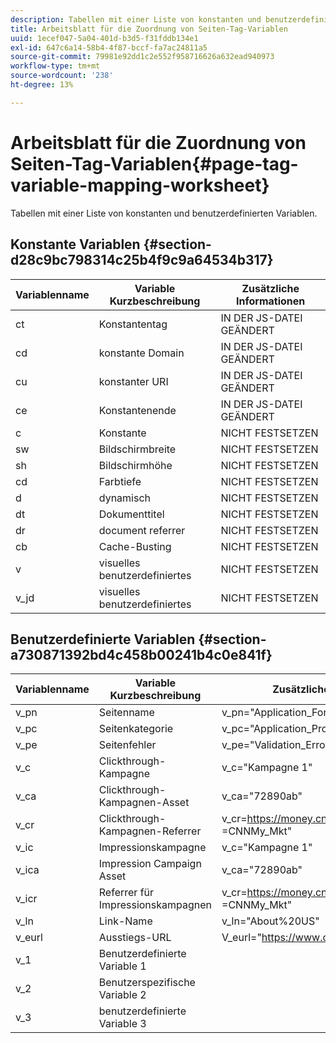 ```yaml
---
description: Tabellen mit einer Liste von konstanten und benutzerdefinierten Variablen.
title: Arbeitsblatt für die Zuordnung von Seiten-Tag-Variablen
uuid: 1ecef047-5a04-401d-b3d5-f31fddb134e1
exl-id: 647c6a14-58b4-4f87-bccf-fa7ac24811a5
source-git-commit: 79981e92dd1c2e552f958716626a632ead940973
workflow-type: tm+mt
source-wordcount: '238'
ht-degree: 13%

---
```


# Arbeitsblatt für die Zuordnung von Seiten-Tag-Variablen{#page-tag-variable-mapping-worksheet}

Tabellen mit einer Liste von konstanten und benutzerdefinierten Variablen.

## Konstante Variablen {#section-d28c9bc798314c25b4f9c9a64534b317}

| Variablenname | Variable Kurzbeschreibung | Zusätzliche Informationen |
|---|---|---|
| ct | Konstantentag | IN DER JS-DATEI GEÄNDERT |
| cd | konstante Domain | IN DER JS-DATEI GEÄNDERT |
| cu | konstanter URI | IN DER JS-DATEI GEÄNDERT |
| ce | Konstantenende | IN DER JS-DATEI GEÄNDERT |
| c | Konstante | NICHT FESTSETZEN |
| sw | Bildschirmbreite | NICHT FESTSETZEN |
| sh | Bildschirmhöhe | NICHT FESTSETZEN |
| cd | Farbtiefe | NICHT FESTSETZEN |
| d | dynamisch | NICHT FESTSETZEN |
| dt | Dokumenttitel | NICHT FESTSETZEN |
| dr | document referrer | NICHT FESTSETZEN |
| cb | Cache-Busting | NICHT FESTSETZEN |
| v | visuelles benutzerdefiniertes | NICHT FESTSETZEN |
| v_jd | visuelles benutzerdefiniertes | NICHT FESTSETZEN |

## Benutzerdefinierte Variablen {#section-a730871392bd4c458b00241b4c0e841f}

| Variablenname | Variable Kurzbeschreibung | Zusätzliche Informationen |
|---|---|---|
| v_pn | Seitenname | v_pn=&quot;Application_Form&quot; |
| v_pc | Seitenkategorie | v_pc=&quot;Application_Process&quot; |
| v_pe | Seitenfehler | v_pe=&quot;Validation_Error&quot; |
| v_c | Clickthrough-Kampagne | v_c=&quot;Kampagne 1&quot; |
| v_ca | Clickthrough-Kampagnen-Asset | v_ca=&quot;72890ab&quot; |
| v_cr | Clickthrough-Kampagnen-Referrer | v_cr=https://money.cnn.com/markets/&amp;v_cp =CNNMy_Mkt&quot; |
| v_ic | Impressionskampagne | v_c=&quot;Kampagne 1&quot; |
| v_ica | Impression Campaign Asset | v_ca=&quot;72890ab&quot; |
| v_icr | Referrer für Impressionskampagnen | v_cr=https://money.cnn.com/markets/&amp;v_cp =CNNMy_Mkt&quot; |
| v_ln | Link-Name | v_ln=&quot;About%20US&quot; |
| v_eurl | Ausstiegs-URL | V_eurl=&quot;https://www.offsite.com/ |
| v_1 | Benutzerdefinierte Variable 1 |  |
| v_2 | Benutzerspezifische Variable 2 |  |
| v_3 | benutzerdefinierte Variable 3 |  |
